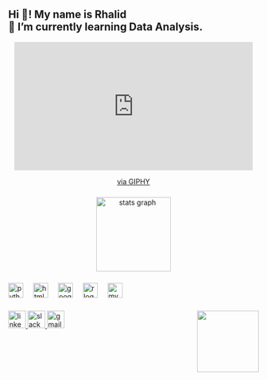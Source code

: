 <h2 align="left">Hi 👋! My name is Rhalid <br>🌱 I’m currently learning Data Analysis.</h2>

<div align="center">
  <iframe src="https://giphy.com/embed/aAbax5anloMNk6TSP9" width="480" height="259" style="border:none;" frameBorder="0" class="giphy-embed" allowFullScreen></iframe>
  <p><a href="https://giphy.com/gifs/TOEIAnimationUK-goku-super-saiyan-ultra-instinct-aAbax5anloMNk6TSP9">via GIPHY</a></p>
</div>

###

<div align="center">
  <img src="https://github-readme-stats.vercel.app/api?username=Rhalidoo&hide_title=false&hide_rank=false&show_icons=true&include_all_commits=true&count_private=true&disable_animations=false&theme=dracula&locale=en&hide_border=false" height="150" alt="stats graph"  />
</div>

###

<div align="left">
  <img src="https://cdn.jsdelivr.net/gh/devicons/devicon/icons/python/python-original.svg" height="30" alt="python logo"  />
  <img width="12" />
  <img src="https://cdn.jsdelivr.net/gh/devicons/devicon/icons/html5/html5-original.svg" height="30" alt="html5 logo"  />
  <img width="12" />
  <img src="https://cdn.jsdelivr.net/gh/devicons/devicon/icons/googlecloud/googlecloud-original.svg" height="30" alt="googlecloud logo"  />
  <img width="12" />
  <img src="https://cdn.jsdelivr.net/gh/devicons/devicon/icons/r/r-original.svg" height="30" alt="r logo"  />
  <img width="12" />
  <img src="https://cdn.jsdelivr.net/gh/devicons/devicon/icons/mysql/mysql-original.svg" height="30" alt="mysql logo"  />
</div>

###

<img align="right" height="124" src="https://imgflip.com/i/99vsg5"  />

###

<div align="left">
  <a href="www.linkedin.com/in/rhalid-benichou-b2944621a" target="_blank">
    <img src="https://img.shields.io/static/v1?message=LinkedIn&logo=linkedin&label=&color=0077B5&logoColor=white&labelColor=&style=for-the-badge" height="35" alt="linkedin logo"  />
  </a>
  <a href="Rhalido Ben" target="_blank">
    <img src="https://img.shields.io/static/v1?message=Slack&logo=slack&label=&color=4A154B&logoColor=white&labelColor=&style=for-the-badge" height="35" alt="slack logo"  />
  </a>
  <a href="mailto:benichou.rhalid@gmail.com" target="_blank">
    <img src="https://img.shields.io/static/v1?message=Gmail&logo=gmail&label=&color=D14836&logoColor=white&labelColor=&style=for-the-badge" height="35" alt="gmail logo"  />
  </a>
</div>
